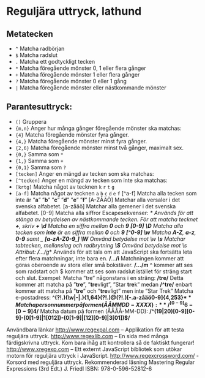 # Reguljära uttryck, lathund

## Metatecken

* ```^``` Matcha radbörjan 
* ```$``` Matcha radslut 
* ```.``` Matcha ett godtyckligt tecken 
* ```*``` Matcha föregående mönster 0, 1 eller flera gånger 
* ```+``` Matcha föregående mönster 1 eller flera gånger 
* ```?``` Matcha föregående mönster 0 eller 1 gång 
* ```|``` Matcha föregående mönster eller nästkommande mönster

## Parantesuttryck: 
* ```()``` Gruppera 
* ```{m,n}``` Anger hur många gånger föregående mönster ska matchas: 
* ```{4}``` Matcha föregående mönster fyra gånger. 
* ```{4,}``` Matcha föregående mönster minst fyra gånger. 
* ```{2,6}``` Matcha föregående mönster minst två gånger, maximalt sex. 
* ```{0,}``` Samma som ```*``` 
* ```{1,}``` Samma som ```+``` 
* ```{0,1}``` Samma som ```?``` 
* ```[tecken]``` Anger en mängd av tecken som ska matchas: 
* ```[^tecken]``` Anger en mängd av tecken som inte ska matchas: 
* ```[krtg]``` Matcha något av tecknen ```k``` ```r``` ```t``` ```g``` 
* ```[a-f]``` Matcha något av tecknen ```a``` ```b``` ```c``` ```d``` ```e``` ```f``` 
[^a-f] Matcha alla tecken som inte är ”**a**” ”**b**” ”**c**” ”**d**” ”**e**” ”**f**” 
[A-ZÅÄÖ] Matchar alla versaler i det svenska alfabetet. 
[a-zåäö] Matchar alla gemener i det svenska alfabetet. 
[0-9] Matcha alla siffror 
Escapesekvenser: 
**\** Används för att stänga av betydelsen av nästkommande tecken. 
För att matcha tecknet **+**, skriv **\+** 
**\d** Matcha en siffra mellan **0** och **9** **[0-9]** 
**\D** Matcha alla tecken som **inte** är en siffra mellan **0** och **9** **[^0-9]** 
**\w** Matcha **A-Z**, **a-z**, **0-9** samt **_** **[a-zA-Z0-9_]** 
**\W** Omvänd betydelse mot \w 
**\s** Matchar tabtecken, mellanslag och radbrytning 
**\S** Omvänd betydelse mot \s 
Attribut: 
**/**...**/g** Används för att tala om att JavaScript ska fortsätta leta efter flera matchningar, inte bara en. 
**/**...**/i** Matchningen kommer att göras oberoende av stora eller små bokstäver. 
**/.../m** ^ kommer att ses som radstart och $ kommer att ses som radslut istället för sträng start och slut.
Exempel: 
Matcha ”tre” någonstans i en sträng: 
**/tre/** 
Detta kommer att matcha på ”**tre**”, ”**tre**vligt”, ”Star **tre**k” medan 
**/^tre/** enbart kommer att matcha på ”**tre**” och ”**tre**vligt” men inte ”Star Trek” 
Matcha e-postadress: 
**^(?!\.)(\w|-|\.){1,64}(?!\.)@(?!\.)[-.a-zåäö0-9]{4,253}$**
Matcha personnummer på formen (ÅÅMMDD-XXXX): 
**/^[0-9]{6}-[0-9]{4}$/** 
Matcha datum på formen (ÅÅÅÅ-MM-DD): 
**/^(19|20)[0-9][0-9]-(0[1-9]|1[012])-(0[1-9]|[12][0-9]|3[01])$/**

Användbara länkar
http://www.regexpal.com – Applikation för att testa reguljära uttryck.
http://www.regexlib.com – En sida med många färdigskrivna uttryck. Kom bara ihåg att kontrollera så de faktiskt fungerar!
http://www.xregexp.com – Ett externt JavaScript bibliotek som utökar motorn för reguljära uttryck i JavaScript.
http://www.regexcrossword.com/ - Korsord med reguljära uttryck.
Rekommenderad läsning
Mastering Regular Expressions (3rd Edt.)
J. Friedl
ISBN: 978-0-596-52812-6